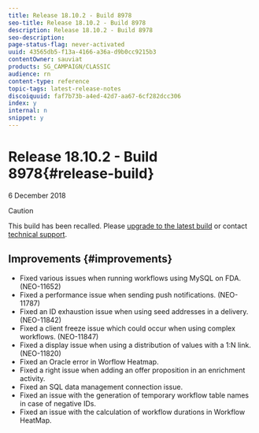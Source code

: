 ```yaml
---
title: Release 18.10.2 - Build 8978
seo-title: Release 18.10.2 - Build 8978
description: Release 18.10.2 - Build 8978
seo-description: 
page-status-flag: never-activated
uuid: 43565db5-f13a-4166-a36a-d9b0cc9215b3
contentOwner: sauviat
products: SG_CAMPAIGN/CLASSIC
audience: rn
content-type: reference
topic-tags: latest-release-notes
discoiquuid: faf7b73b-a4ed-42d7-aa67-6cf282dcc306
index: y
internal: n
snippet: y
---
```


# Release 18.10.2 - Build 8978{#release-build}

6 December 2018

>[!CAUTION]
>
>This build has been recalled. Please [upgrade to the latest build](https://docs.campaign.adobe.com/doc/AC/getting_started/EN/buildUpgrade.html) or contact [technical support](https://support.neolane.net/).

## Improvements {#improvements}

* Fixed various issues when running workflows using MySQL on FDA. (NEO-11652)
* Fixed a performance issue when sending push notifications. (NEO-11787)
* Fixed an ID exhaustion issue when using seed addresses in a delivery. (NEO-11842)
* Fixed a client freeze issue which could occur when using complex workflows. (NEO-11847)
* Fixed a display issue when using a distribution of values with a 1:N link. (NEO-11820)
* Fixed an Oracle error in Worflow Heatmap.
* Fixed a right issue when adding an offer proposition in an enrichment activity.
* Fixed an SQL data management connection issue.
* Fixed an issue with the generation of temporary workflow table names in case of negative IDs.
* Fixed an issue with the calculation of workflow durations in Workflow HeatMap.

